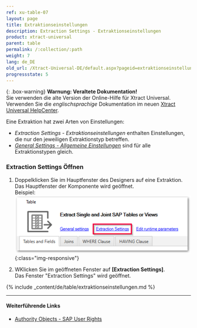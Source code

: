 ```yaml
---
ref: xu-table-07
layout: page
title: Extraktionseinstellungen
description: Extraction Settings - Extraktionseinstellungen
product: xtract-universal
parent: table
permalink: /:collection/:path
weight: 7
lang: de_DE
old_url: /Xtract-Universal-DE/default.aspx?pageid=extraktionseinstellungen
progressstate: 5
---
```


{: .box-warning}
**Warnung: Veraltete Dokumentation!** <br>
Sie verwenden die alte Version der Online-Hilfe für Xtract Universal.<br>
Verwenden Sie die *englischsprachige* Dokumentation im neuen [Xtract Universal HelpCenter](https://helpcenter.theobald-software.com/xtract-universal/documentation/introduction/).

Eine Extraktion hat zwei Arten von Einstellungen:
- *Extraction Settings - Extraktionseinstellungen* enthalten Einstellungen, die nur den jeweiligen Extraktionstyp betreffen.
- [*General Settings - Allgemeine Einstellungen*](./general-settings) sind für alle Extraktionstypen gleich. 
 
### Extraction Settings Öffnen
1. Doppelklicken Sie im Hauptfenster des Designers auf eine Extraktion.<br>
Das Hauptfenster der Komponente wird geöffnet.<br>
Beispiel:
![Extraction-Settings](/img/content/Extraction-Settings_designer.png){:class="img-responsive"}

2. WKlicken Sie im geöffneten Fenster auf **[Extraction Settings]**.<br>
Das Fenster "Extraction Settings" wird geöffnet.

{% include _content/de/table/extraktionseinstellungen.md  %}

***********
#### Weiterführende Links
- [Authority Objects - SAP User Rights](https://kb.theobald-software.com/sap/authority-objects-sap-user-rights)